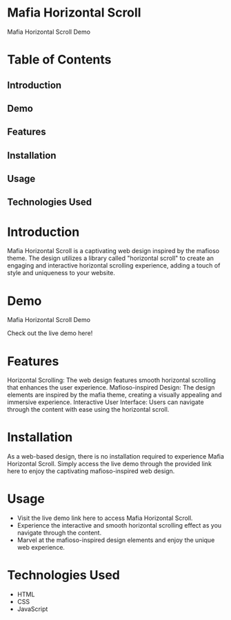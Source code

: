 # Mafia Horizontal Scroll
Mafia Horizontal Scroll Demo

# Table of Contents
## Introduction
## Demo
## Features
## Installation
## Usage
## Technologies Used

# Introduction
Mafia Horizontal Scroll is a captivating web design inspired by the mafioso theme. The design utilizes a library called "horizontal scroll" to create an engaging and interactive horizontal scrolling experience, adding a touch of style and uniqueness to your website.

# Demo
Mafia Horizontal Scroll Demo

Check out the live demo here!

# Features
Horizontal Scrolling: The web design features smooth horizontal scrolling that enhances the user experience.
Mafioso-inspired Design: The design elements are inspired by the mafia theme, creating a visually appealing and immersive experience.
Interactive User Interface: Users can navigate through the content with ease using the horizontal scroll.

# Installation
As a web-based design, there is no installation required to experience Mafia Horizontal Scroll. Simply access the live demo through the provided link here to enjoy the captivating mafioso-inspired web design.

# Usage
- Visit the live demo link here to access Mafia Horizontal Scroll.
- Experience the interactive and smooth horizontal scrolling effect as you navigate through the content.
- Marvel at the mafioso-inspired design elements and enjoy the unique web experience.

# Technologies Used
- HTML
- CSS
- JavaScript
